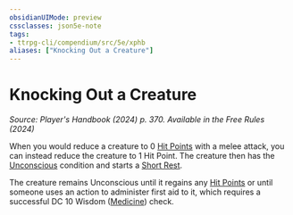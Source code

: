 ```yaml
---
obsidianUIMode: preview
cssclasses: json5e-note
tags:
- ttrpg-cli/compendium/src/5e/xphb
aliases: ["Knocking Out a Creature"]
---
```

# Knocking Out a Creature
*Source: Player's Handbook (2024) p. 370. Available in the Free Rules (2024)* 

When you would reduce a creature to 0 [Hit Points](Mechanics/rules/variant-rules/hit-points-xphb.md) with a melee attack, you can instead reduce the creature to 1 Hit Point. The creature then has the [Unconscious](Mechanics/rules/conditions.md#Unconscious) condition and starts a [Short Rest](Mechanics/rules/variant-rules/short-rest-xphb.md).

The creature remains Unconscious until it regains any [Hit Points](Mechanics/rules/variant-rules/hit-points-xphb.md) or until someone uses an action to administer first aid to it, which requires a successful DC 10 Wisdom ([Medicine](Mechanics/rules/skills.md#Medicine)) check.